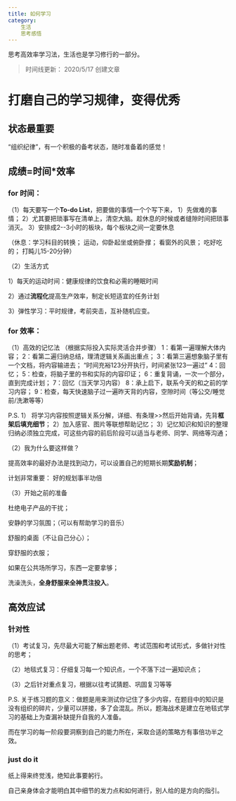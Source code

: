 ```yaml
---
title: 如何学习
category:
    生活
    思考感悟
---
```


思考高效率学习法，生活也是学习修行的一部分。

<!-- more -->

> 时间线更新： 2020/5/17 创建文章

# 打磨自己的学习规律，变得优秀

## 状态最重要
“组织纪律”，有一个积极的备考状态，随时准备着的感觉！

## 成绩=时间\*效率

### for 时间： 

（1）每天要写一个**To-do List**，把要做的事情一个个写下来，
1）先做难的事情；
2）尤其要把琐事写在清单上，清空大脑。趁休息的时候或者缝隙时间把琐事消灭。
3）安排成2--3小时的板块，每个板块之间一定要休息

（休息：学习科目的转换；
运动，仰卧起坐或俯卧撑；
看窗外的风景；
吃好吃的；
打盹儿15-20分钟）

（2）生活方式

1）每天的运动时间：健康规律的饮食和必需的睡眠时间

2）通过**流程化**提高生产效率，制定长短适宜的任务计划

3）弹性学习：平时规律，考前突击，互补随机应变。

### for 效率：

（1）高效的记忆法
（根据实际投入实际灵活合并步骤）
1：看第一遍理解大体内容；
2：看第二遍归纳总结，理清逻辑关系画出重点；
3：看第三遍想象脑子里有一个文档，将内容输进去；
“时间充裕123分开执行，时间紧张123一遍过”
4：回忆；
5：检查，将脑子里的书和实际的内容印证；
6：重复背诵，一次一个部分，直到完成计划；
7：回忆（当天学习内容）
8：承上启下，联系今天的和之前的学习内容；
9：检查，每天快速脑子过一遍昨天背的内容，空隙时间（等公交/睡觉前/洗漱等等）

P.S.
1） 将学习内容按照逻辑关系分解，详细、有条理>>然后开始背诵，先背**框架后填充细节**；
2）加入感官、图片等联想帮助记忆；
3）记忆知识和知识的整理归纳必须独立完成，可这些内容的前后阶段可以适当与老师、同学、网络等沟通；

（2）我为什么要这样做？

提高效率的最好办法是找到动力，可以设置自己的短期长期**奖励机制**；

计划非常重要： 好的规划事半功倍

（3）开始之前的准备

杜绝电子产品的干扰；

安静的学习氛围；（可以有帮助学习的音乐）

舒服的桌面（不让自己分心）；

穿舒服的衣服；

如果在公共场所学习，东西一定要拿够；

洗澡洗头，**全身舒服来全神贯注投入**。

## 高效应试

### 针对性
（1）考试复习，先尽最大可能了解出题老师、考试范围和考试形式，多做针对性的思考；

（2）地毯式复习：仔细复习每一个知识点，一个不落下过一遍知识点；

（3）之后针对重点复习，根据以往考试猜题、巩固复习等等

P.S. 关于练习题的意义：做题是用来测试你记住了多少内容，在题目中的知识是没有组织的碎片，少量可以拼接，多了会混乱。所以，题海战术是建立在地毯式学习的基础上为查漏补缺提升自我的人准备。

而在学习的每一阶段要洞察到自己的能力所在，采取合适的策略方有事倍功半之效。

### just do it

纸上得来终觉浅，绝知此事要躬行。

自己亲身体会才能明白其中细节的发力点和如何进行，别人给的是方向的指引。








